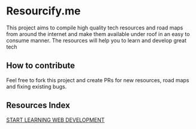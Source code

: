 # Resourcify.me

This project aims to compile high quality tech resources and road maps from around the internet and make them available under roof in an easy to consume manner. The resources will help you to learn and develop great tech

## How to contribute

Feel free to fork this project and create PRs for new resources, road maps and fixing existing bugs.

## Resources Index

[START LEARNING WEB DEVELOPMENT](/frontend-web/)
